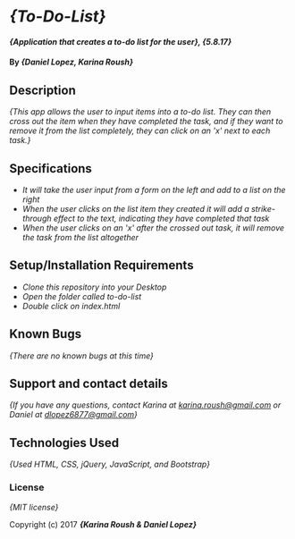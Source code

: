 
# _{To-Do-List}_

#### _{Application that creates a to-do list for the user}, {5.8.17}_

#### By _**{Daniel Lopez, Karina Roush}**_

## Description

_{This app allows the user to input items into a to-do list. They can then cross out the item when they have completed the task, and if they want to remove it from the list completely, they can click on an 'x' next to each task.}_

## Specifications
* _It will take the user input from a form on the left and add to a list on the right_
* _When the user clicks on the list item they created it will add a strike-through effect to the text, indicating they have completed that task_
* _When the user clicks on an 'x' after the crossed out task, it will remove the task from the list altogether_

## Setup/Installation Requirements

* _Clone this repository into your Desktop_
* _Open the folder called to-do-list_
* _Double click on index.html_

## Known Bugs

_{There are no known bugs at this time}_

## Support and contact details

_{If you have any questions, contact Karina at karina.roush@gmail.com or Daniel at dlopez6877@gmail.com}_

## Technologies Used

_{Used HTML, CSS, jQuery, JavaScript, and Bootstrap}_

### License

*{MIT license}*


Copyright (c) 2017 **_{Karina Roush & Daniel Lopez}_**
